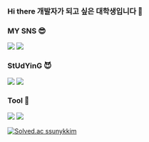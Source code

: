 ### Hi there 개발자가 되고 싶은 대학생입니다 👋


### MY SNS 😎

<a href="https://velog.io/@ssunykim"><img src="https://img.shields.io/badge/Velog-20C997?style=flat-square&logo=velog&logoColor=black"/></a>
<a href="https://blog.naver.com/rlagytjs213"><img src="https://img.shields.io/badge/Naver_Blog-03C75A?style=flat-square&logo=naver&logoColor=black"/></a>

### StUdYinG 😈

<img src="https://img.shields.io/badge/Python-3776AB?style=flat-square&logo=python&logoColor=white"/></a>
<img src="https://img.shields.io/badge/C language-A8B9CC?style=flat-square&logo=c&logoColor=white"/></a>

### Tool 🐌

<a href="https://unity.com/kr"><img src="https://img.shields.io/badge/Unity-FFFFFF?style=flat-square&logo=unity&logoColor=black"/></a>
<a href="https://github.com/hy5sun"><img src="https://img.shields.io/badge/GitHub-181717?style=flat-square&logo=github&logoColor=white"/></a>

[![Solved.ac ssunykkim](http://mazassumnida.wtf/api/v2/generate_badge?boj=ssunykim)](https://solved.ac/ssunykim)

<!--
**hy5sun/hy5sun** is a ✨ _special_ ✨ repository because its `README.md` (this file) appears on your GitHub profile.

Here are some ideas to get you started:

- 🔭 I’m currently working on ...
- 🌱 I’m currently learning ...
- 👯 I’m looking to collaborate on ...
- 🤔 I’m looking for help with ...
- 💬 Ask me about ...
- 📫 How to reach me: ...
- 😄 Pronouns: ...
- ⚡ Fun fact: ...
-->
